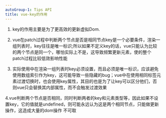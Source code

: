 ```yaml
---
autoGroup-1: Tips API
title: vue-key的作用
---
```


1. key的作用主要是为了更高效的更新虚拟Dom.

2. vue在patch过程中判断两个节点是否是相同节点key是一个必要条件，渲染一组列表时，key往往是唯一标识;所以如果不定义key的话，vue只能认为比较的两个节点是同一个，哪怕实际上不是，这导致频繁更新元素，使的整个patch过程比较低效影响性能

3. 实际使用中在渲染一组列表时key必须设置，而且必须是唯一标识，应该避免使用数组索引作为key，这可能导致一些隐藏的bug；vue中在使用相同标签元素过渡切换时，也会使用key属性，其目的也是为了让key可以区分他们，否则vue只会替换其内部属性，而不会触发过渡效果

4.vue判断两个节点是否相同，同时判断两者的key和元素类型等，因此如果不设置key，它的值就是undefined，则可能永远认为这是两个相同节点，只能做更新操作，这造成大量的dom操作 不可取







